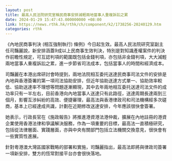 ```yaml
---
layout: post
title: 最高人民法院研究室稱民商事安排減輕兩地當事人重複訴訟之累
date: 2024-01-29 15:47:43.000000000 +08:00
link: https://news.rthk.hk/rthk/ch/component/k2/1738256-20240129.htm
categories: rthk
---
```


《內地民商事判決 (相互強制執行) 條例》今日起生效。最高人民法院研究室副主任司豔麗說，新安排涵蓋9成以上民商事生效判決，特別是對知識產權案件的判決作前瞻性規定，可互認判項的範圍既包括金錢判項，亦包括非金錢判項，大大減輕兩地當事人重複訴訟之累，進一步節省司法成本，包括當事人的時間和經濟成本。

司豔麗在本港出席研討會時提到，兩地法院相互委托送達民商事司法文件的安排是內地與香港簽署的第一項司法協助安排，但近年協助送達方式單一、協助效率較低、協助送達率不理想等問題逐漸顯現，其中去年兩地相互委托送達司法文件的成功率只有一半左右，目前香港向內地當事人送達只有此路徑，送達周期長達兩到三個月，影響互涉糾紛的高效、便捷審理，最高法與香港律政司和司法機構經多次磋商，基本上已經達成共識，計劃在近期修改送達安排，今年應該很快會簽署。

她表示，行政長官在《施政報告》將推進港資港法港仲裁，擴展在內地註冊的港資企業使用香港法律和爭議解決服務，作為一項重要的目標，最高法一直積極研究，包括從法律層面、實踐層面，亦與中央有關部門包括立法機關交換意見，很快會有一些實質性進展。

針對粵港澳大灣區國家戰略的部署和實施，司豔麗指出，最高法即將與律政司簽署一項新安排，雙方的恆常對接平台亦會很快落地。
